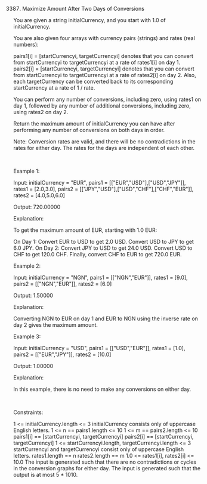 3387. Maximize Amount After Two Days of Conversions

You are given a string initialCurrency, and you start with 1.0 of initialCurrency.

You are also given four arrays with currency pairs (strings) and rates (real numbers):

pairs1[i] = [startCurrencyi, targetCurrencyi] denotes that you can convert from startCurrencyi to targetCurrencyi at a rate of rates1[i] on day 1.
pairs2[i] = [startCurrencyi, targetCurrencyi] denotes that you can convert from startCurrencyi to targetCurrencyi at a rate of rates2[i] on day 2.
Also, each targetCurrency can be converted back to its corresponding startCurrency at a rate of 1 / rate.

You can perform any number of conversions, including zero, using rates1 on day 1, followed by any number of additional conversions, including zero, using rates2 on day 2.

Return the maximum amount of initialCurrency you can have after performing any number of conversions on both days in order.

Note: Conversion rates are valid, and there will be no contradictions in the rates for either day. The rates for the days are independent of each other.

 

Example 1:

Input: initialCurrency = "EUR", pairs1 = [["EUR","USD"],["USD","JPY"]], rates1 = [2.0,3.0], pairs2 = [["JPY","USD"],["USD","CHF"],["CHF","EUR"]], rates2 = [4.0,5.0,6.0]

Output: 720.00000

Explanation:

To get the maximum amount of EUR, starting with 1.0 EUR:

On Day 1:
Convert EUR to USD to get 2.0 USD.
Convert USD to JPY to get 6.0 JPY.
On Day 2:
Convert JPY to USD to get 24.0 USD.
Convert USD to CHF to get 120.0 CHF.
Finally, convert CHF to EUR to get 720.0 EUR.

Example 2:

Input: initialCurrency = "NGN", pairs1 = [["NGN","EUR"]], rates1 = [9.0], pairs2 = [["NGN","EUR"]], rates2 = [6.0]

Output: 1.50000

Explanation:

Converting NGN to EUR on day 1 and EUR to NGN using the inverse rate on day 2 gives the maximum amount.

Example 3:

Input: initialCurrency = "USD", pairs1 = [["USD","EUR"]], rates1 = [1.0], pairs2 = [["EUR","JPY"]], rates2 = [10.0]

Output: 1.00000

Explanation:

In this example, there is no need to make any conversions on either day.

 

Constraints:

1 <= initialCurrency.length <= 3
initialCurrency consists only of uppercase English letters.
1 <= n == pairs1.length <= 10
1 <= m == pairs2.length <= 10
pairs1[i] == [startCurrencyi, targetCurrencyi]
pairs2[i] == [startCurrencyi, targetCurrencyi]
1 <= startCurrencyi.length, targetCurrencyi.length <= 3
startCurrencyi and targetCurrencyi consist only of uppercase English letters.
rates1.length == n
rates2.length == m
1.0 <= rates1[i], rates2[i] <= 10.0
The input is generated such that there are no contradictions or cycles in the conversion graphs for either day.
The input is generated such that the output is at most 5 * 1010.